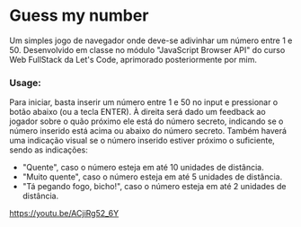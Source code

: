 # Guess my number
Um simples jogo de navegador onde deve-se adivinhar um número entre 1 e 50. Desenvolvido em classe no módulo "JavaScript Browser API" do curso Web FullStack da Let's Code, aprimorado posteriormente por mim.

### Usage:
Para iniciar, basta inserir um número entre 1 e 50 no input e pressionar o botão abaixo (ou a tecla ENTER). À direita será dado um feedback ao jogador sobre o quão próximo ele está do número secreto, indicando se o número inserido está acima ou abaixo do número secreto. Também haverá uma indicação visual se o número inserido estiver próximo o suficiente, sendo as indicações:
- "Quente", caso o número esteja em até 10 unidades de distância.
- "Muito quente", caso o número esteja em até 5 unidades de distância.
- "Tá pegando fogo, bicho!", caso o número esteja em até 2 unidades de distância.

https://youtu.be/ACjiRg52_6Y
